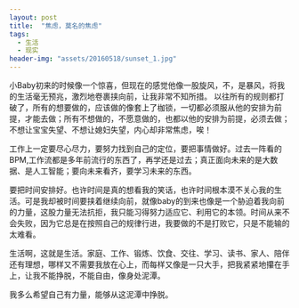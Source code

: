 ```yaml
---
layout: post
title:  "焦虑，莫名的焦虑"
tags:
  - 生活
  - 现实
header-img: "assets/20160518/sunset_1.jpg"
---
```


小Baby初来的时候像一个惊喜，但现在的感觉他像一股旋风，不，是暴风，将我的生活毫无预兆，激烈地卷裹挟向前，让我非常不知所措。
以往所有的规则都打破了，所有的想要做的，应该做的像套上了枷锁，一切都必须服从他的安排为前提，才能去做；所有不想做的，不愿意做的，也都以他的安排为前提，必须去做；不想让宝宝失望、不想让媳妇失望，内心却非常焦虑，唉！

工作上一定要尽心尽力，要努力找到自己的定位，要把事情做好。过去一阵看的BPM,工作流都是多年前流行的东西了，再学还是过去；真正面向未来的是大数据、是人工智能；要向未来看齐，要学习未来的东西。

要把时间安排好。也许时间是真的想看我的笑话，也许时间根本漠不关心我的生活。可是我却被时间要挟着继续向前，就像baby的到来也像是一个胁迫着我向前的力量，这股力量无法抗拒，我只能习得努力适应它、利用它的本领。时间从来不会失败，因为它总是在按照自己的规律行进，我要做的不是打败它，只是不能输的太难看。

生活啊，这就是生活。家庭、工作、锻炼、饮食、交往、学习、读书、家人、陪伴还有理想，哪样又不需要我放在心上，而每样又像是一只大手，把我紧紧地攥在手上，让我不能挣脱，不能自由，像身处泥潭。

我多么希望自己有力量，能够从这泥潭中挣脱。
